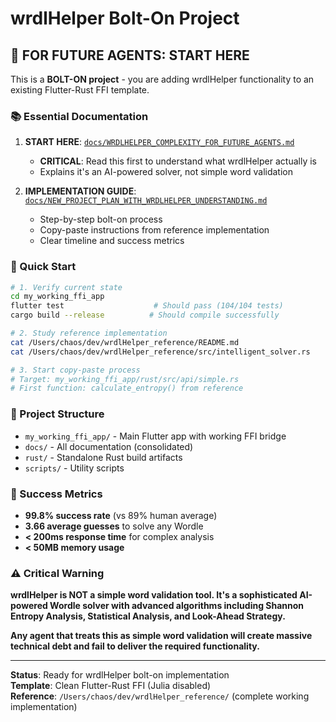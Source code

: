# wrdlHelper Bolt-On Project

## 🚨 **FOR FUTURE AGENTS: START HERE**

This is a **BOLT-ON project** - you are adding wrdlHelper functionality to an existing Flutter-Rust FFI template.

### **📚 Essential Documentation**

1. **START HERE**: [`docs/WRDLHELPER_COMPLEXITY_FOR_FUTURE_AGENTS.md`](docs/WRDLHELPER_COMPLEXITY_FOR_FUTURE_AGENTS.md)
   - **CRITICAL**: Read this first to understand what wrdlHelper actually is
   - Explains it's an AI-powered solver, not simple word validation

2. **IMPLEMENTATION GUIDE**: [`docs/NEW_PROJECT_PLAN_WITH_WRDLHELPER_UNDERSTANDING.md`](docs/NEW_PROJECT_PLAN_WITH_WRDLHELPER_UNDERSTANDING.md)
   - Step-by-step bolt-on process
   - Copy-paste instructions from reference implementation
   - Clear timeline and success metrics

### **🎯 Quick Start**

```bash
# 1. Verify current state
cd my_working_ffi_app
flutter test                    # Should pass (104/104 tests)
cargo build --release          # Should compile successfully

# 2. Study reference implementation
cat /Users/chaos/dev/wrdlHelper_reference/README.md
cat /Users/chaos/dev/wrdlHelper_reference/src/intelligent_solver.rs

# 3. Start copy-paste process
# Target: my_working_ffi_app/rust/src/api/simple.rs
# First function: calculate_entropy() from reference
```

### **📁 Project Structure**

- `my_working_ffi_app/` - Main Flutter app with working FFI bridge
- `docs/` - All documentation (consolidated)
- `rust/` - Standalone Rust build artifacts
- `scripts/` - Utility scripts

### **🎯 Success Metrics**

- **99.8% success rate** (vs 89% human average)
- **3.66 average guesses** to solve any Wordle
- **< 200ms response time** for complex analysis
- **< 50MB memory usage**

### **⚠️ Critical Warning**

**wrdlHelper is NOT a simple word validation tool. It's a sophisticated AI-powered Wordle solver with advanced algorithms including Shannon Entropy Analysis, Statistical Analysis, and Look-Ahead Strategy.**

**Any agent that treats this as simple word validation will create massive technical debt and fail to deliver the required functionality.**

---

**Status**: Ready for wrdlHelper bolt-on implementation  
**Template**: Clean Flutter-Rust FFI (Julia disabled)  
**Reference**: `/Users/chaos/dev/wrdlHelper_reference/` (complete working implementation)